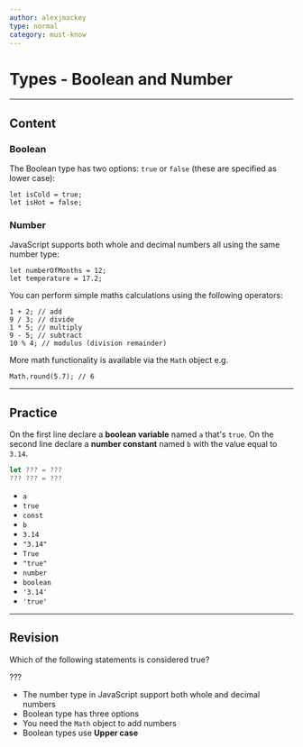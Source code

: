 ```yaml
---
author: alexjmackey
type: normal
category: must-know
---
```


# Types - Boolean and Number


---

## Content

### Boolean

The Boolean type has two options: `true` or `false` (these are specified as lower case):

```plain-text
let isCold = true;
let isHot = false;
```

### Number

JavaScript supports both whole and decimal numbers all using the same number type:

```plain-text
let numberOfMonths = 12;
let temperature = 17.2;
```

You can perform simple maths calculations using the following operators:

```plain-text
1 + 2; // add
9 / 3; // divide
1 * 5; // multiply
9 - 5; // subtract
10 % 4; // modulus (division remainder)
```

More math functionality is available via the `Math` object e.g.

```plain-text
Math.round(5.7); // 6
```


---

## Practice

On the first line declare a **boolean variable** named `a` that's `true`.
On the second line declare a **number constant** named `b` with the value equal to `3.14`.

```javascript
let ??? = ???
??? ??? = ???
```

- `a`
- `true`
- `const`
- `b`
- `3.14`
- `"3.14"`
- `True`
- `"true"`
- `number`
- `boolean`
- `'3.14'`
- `'true'`


---

## Revision

Which of the following statements is considered true?

???

- The number type in JavaScript support both whole and decimal numbers
- Boolean type has three options
- You need the `Math` object to add numbers
- Boolean types use **Upper case**
 
